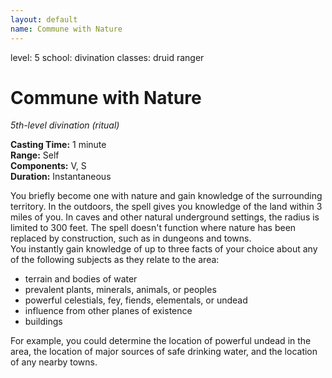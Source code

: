 ```yaml
---
layout: default
name: Commune with Nature
---
```

level: 5
school: divination
classes: druid
         ranger

# Commune with Nature 
_5th-level divination (ritual)_ 

**Casting Time:** 1 minute    
**Range:** Self    
**Components:** V, S    
**Duration:** Instantaneous 

You briefly become one with nature and gain knowledge of the surrounding territory. In the outdoors, the spell gives you knowledge of the land within 3 miles of you. In caves and other natural underground settings, the radius is limited to 300 feet. The spell doesn't function where nature has been replaced by construction, such as in dungeons and towns.    
You instantly gain knowledge of up to three facts of your choice about any of the following subjects as they relate to the area:

* terrain and bodies of water
* prevalent plants, minerals, animals, or peoples
* powerful celestials, fey, fiends, elementals, or undead
* influence from other planes of existence
* buildings 

For example, you could determine the location of powerful undead in the area, the location of major sources of safe drinking water, and the location of any nearby towns.